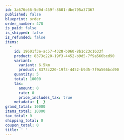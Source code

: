 ```yaml
---
id: 3a676c66-5d0d-469f-8601-dbe795a37367
published: false
blueprint: order
order_number: 478
is_paid: false
is_shipped: false
is_refunded: false
items:
  -
    id: 19601f3e-ac57-4328-b060-8b1c23c1633f
    product: 8373c220-19f3-4452-b9d5-7f9a566bcd90
    variant:
      variant: 6.5km
      product: 8373c220-19f3-4452-b9d5-7f9a566bcd90
    quantity: 5
    total: 10000
    tax:
      amount: 0
      rate: 0
      price_includes_tax: true
    metadata: {  }
grand_total: 10000
items_total: 10000
tax_total: 0
shipping_total: 0
coupon_total: 0
title: ' '
---
```

